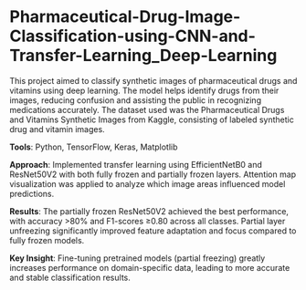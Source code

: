 # Pharmaceutical-Drug-Image-Classification-using-CNN-and-Transfer-Learning_Deep-Learning

This project aimed to classify synthetic images of pharmaceutical drugs and vitamins using deep learning. The model helps identify drugs from their images, reducing confusion and assisting the public in recognizing medications accurately. The dataset used was the Pharmaceutical Drugs and Vitamins Synthetic Images from Kaggle, consisting of labeled synthetic drug and vitamin images.

**Tools**: Python, TensorFlow, Keras, Matplotlib

**Approach**: Implemented transfer learning using EfficientNetB0 and ResNet50V2 with both fully frozen and partially frozen layers. Attention map visualization was applied to analyze which image areas influenced model predictions.

**Results**: The partially frozen ResNet50V2 achieved the best performance, with accuracy >80% and F1-scores ≥0.80 across all classes. Partial layer unfreezing significantly improved feature adaptation and focus compared to fully frozen models.

**Key Insight**: Fine-tuning pretrained models (partial freezing) greatly increases performance on domain-specific data, leading to more accurate and stable classification results.
